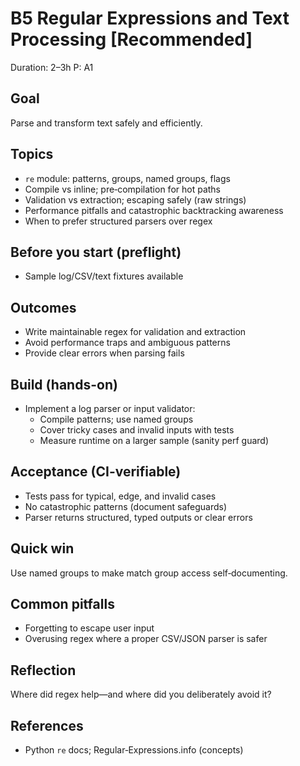 # B5 Regular Expressions and Text Processing [Recommended]

Duration: 2–3h
P: A1

## Goal
Parse and transform text safely and efficiently.

## Topics
- `re` module: patterns, groups, named groups, flags
- Compile vs inline; pre‑compilation for hot paths
- Validation vs extraction; escaping safely (raw strings)
- Performance pitfalls and catastrophic backtracking awareness
- When to prefer structured parsers over regex

## Before you start (preflight)
- Sample log/CSV/text fixtures available

## Outcomes
- Write maintainable regex for validation and extraction
- Avoid performance traps and ambiguous patterns
- Provide clear errors when parsing fails

## Build (hands-on)
- Implement a log parser or input validator:
  - Compile patterns; use named groups
  - Cover tricky cases and invalid inputs with tests
  - Measure runtime on a larger sample (sanity perf guard)

## Acceptance (CI-verifiable)
- Tests pass for typical, edge, and invalid cases
- No catastrophic patterns (document safeguards)
- Parser returns structured, typed outputs or clear errors

## Quick win
Use named groups to make match group access self‑documenting.

## Common pitfalls
- Forgetting to escape user input
- Overusing regex where a proper CSV/JSON parser is safer

## Reflection
Where did regex help—and where did you deliberately avoid it?

## References
- Python `re` docs; Regular‑Expressions.info (concepts)
